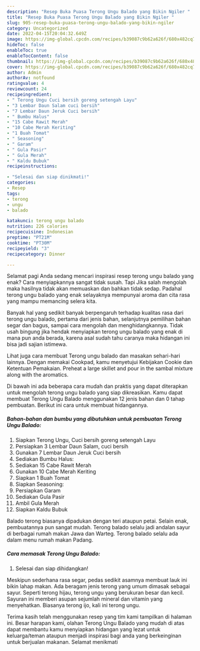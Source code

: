 ```yaml
---
description: "Resep Buka Puasa Terong Ungu Balado yang Bikin Ngiler "
title: "Resep Buka Puasa Terong Ungu Balado yang Bikin Ngiler "
slug: 905-resep-buka-puasa-terong-ungu-balado-yang-bikin-ngiler
category: Uncategorized
date: 2022-04-15T20:04:32.649Z
image: https://img-global.cpcdn.com/recipes/b39087c9b62a626f/680x482cq70/terong-ungu-balado-foto-resep-utama.jpg
hideToc: false
enableToc: true
enableTocContent: false
thumbnail: https://img-global.cpcdn.com/recipes/b39087c9b62a626f/680x482cq70/terong-ungu-balado-foto-resep-utama.jpg
cover: https://img-global.cpcdn.com/recipes/b39087c9b62a626f/680x482cq70/terong-ungu-balado-foto-resep-utama.jpg
author: Admin
authorAv: notfound
ratingvalue: 4
reviewcount: 24
recipeingredient:
- " Terong Ungu Cuci bersih goreng setengah Layu"
- "3 Lembar Daun Salam cuci bersih"
- "7 Lembar Daun Jeruk Cuci bersih"
- " Bumbu Halus"
- "15 Cabe Rawit Merah"
- "10 Cabe Merah Keriting"
- "1 Buah Tomat"
- " Seasoning"
- " Garam"
- " Gula Pasir"
- " Gula Merah"
- " Kaldu Bubuk"
recipeinstructions:

- "Selesai dan siap dinikmati!"
categories:
- Resep
tags:
- terong
- ungu
- balado

katakunci: terong ungu balado 
nutrition: 226 calories
recipecuisine: Indonesian
preptime: "PT21M"
cooktime: "PT30M"
recipeyield: "3"
recipecategory: Dinner

---
```



Selamat pagi Anda sedang mencari inspirasi resep terong ungu balado yang enak? Cara menyiapkannya sangat tidak susah. Tapi Jika salah mengolah maka hasilnya tidak akan memuaskan dan bahkan tidak sedap. Padahal terong ungu balado yang enak selayaknya mempunyai aroma dan cita rasa yang mampu memancing selera kita.


Banyak hal yang sedikit banyak berpengaruh terhadap kualitas rasa dari terong ungu balado, pertama dari jenis bahan, selanjutnya pemilihan bahan segar dan bagus, sampai cara mengolah dan menghidangkannya. Tidak usah bingung jika hendak menyiapkan terong ungu balado yang enak di mana pun anda berada, karena asal sudah tahu caranya maka hidangan ini bisa jadi sajian istimewa.

Lihat juga cara membuat Terong ungu balado dan masakan sehari-hari lainnya. Dengan memakai Cookpad, kamu menyetujui Kebijakan Cookie dan Ketentuan Pemakaian. Preheat a large skillet and pour in the sambal mixture along with the aromatics.


Di bawah ini ada beberapa cara mudah dan praktis yang dapat diterapkan untuk mengolah terong ungu balado yang siap dikreasikan. Kamu dapat membuat Terong Ungu Balado menggunakan 12 jenis bahan dan 0 tahap pembuatan. Berikut ini cara untuk membuat hidangannya.

<!--inarticleads1-->

##### Bahan-bahan dan bumbu yang dibutuhkan untuk pembuatan Terong Ungu Balado:

1. Siapkan  Terong Ungu, Cuci bersih goreng setengah Layu
1. Persiapkan 3 Lembar Daun Salam, cuci bersih
1. Gunakan 7 Lembar Daun Jeruk Cuci bersih
1. Sediakan  Bumbu Halus:
1. Sediakan 15 Cabe Rawit Merah
1. Gunakan 10 Cabe Merah Keriting
1. Siapkan 1 Buah Tomat
1. Siapkan  Seasoning:
1. Persiapkan  Garam
1. Sediakan  Gula Pasir
1. Ambil  Gula Merah
1. Siapkan  Kaldu Bubuk


Balado terong biasanya dipadukan dengan teri ataupun petai. Selain enak, pembuatannya pun sangat mudah. Terong balado selalu jadi andalan sayur di berbagai rumah makan Jawa dan Warteg. Terong balado selalu ada dalam menu rumah makan Padang. 

<!--inarticleads2-->

##### Cara memasak Terong Ungu Balado:


1. Selesai dan siap dihidangkan!

Meskipun sederhana rasa segar, pedas sedikit asamnya membuat lauk ini bikin lahap makan. Ada beragam jenis terong yang umum dimasak sebagai sayur. Seperti terong hijau, terong ungu yang berukuran besar dan kecil. Sayuran ini memberi asupan sejumlah mineral dan vitamin yang menyehatkan. Biasanya terong ijo, kali ini terong ungu. 

Terima kasih telah menggunakan resep yang tim kami tampilkan di halaman ini. Besar harapan kami, olahan Terong Ungu Balado yang mudah di atas dapat membantu kamu menyiapkan hidangan yang lezat untuk keluarga/teman ataupun menjadi inspirasi bagi anda yang berkeinginan untuk berjualan makanan. Selamat menikmati
